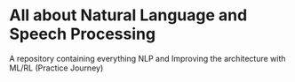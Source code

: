 # All about Natural Language and Speech Processing
A repository containing everything NLP and Improving the architecture with ML/RL (Practice Journey)         
                                     
